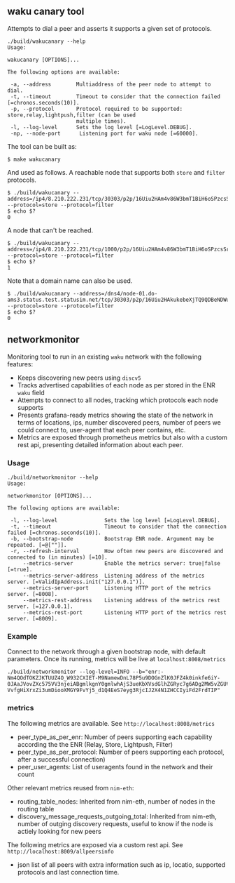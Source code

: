 ## waku canary tool

Attempts to dial a peer and asserts it supports a given set of protocols.

```console
./build/wakucanary --help
Usage:

wakucanary [OPTIONS]...

The following options are available:

 -a, --address        Multiaddress of the peer node to attempt to dial.
 -t, --timeout        Timeout to consider that the connection failed [=chronos.seconds(10)].
 -p, --protocol       Protocol required to be supported: store,relay,lightpush,filter (can be used
                      multiple times).
 -l, --log-level      Sets the log level [=LogLevel.DEBUG].
 -np, --node-port      Listening port for waku node [=60000].
```

The tool can be built as:

```console
$ make wakucanary
```

And used as follows. A reachable node that supports both `store` and `filter` protocols.


```console
$ ./build/wakucanary --address=/ip4/8.210.222.231/tcp/30303/p2p/16Uiu2HAm4v86W3bmT1BiH6oSPzcsSr24iDQpSN5Qa992BCjjwgrD --protocol=store --protocol=filter
$ echo $?
0
```

A node that can't be reached.
```console
$ ./build/wakucanary --address=/ip4/8.210.222.231/tcp/1000/p2p/16Uiu2HAm4v86W3bmT1BiH6oSPzcsSr24iDQpSN5Qa992BCjjwgrD --protocol=store --protocol=filter
$ echo $?
1
```

Note that a domain name can also be used.
```console
$ ./build/wakucanary --address=/dns4/node-01.do-ams3.status.test.statusim.net/tcp/30303/p2p/16Uiu2HAkukebeXjTQ9QDBeNDWuGfbaSg79wkkhK4vPocLgR6QFDf --protocol=store --protocol=filter
$ echo $?
0
```

## networkmonitor

Monitoring tool to run in an existing `waku` network with the following features:
* Keeps discovering new peers using `discv5`
* Tracks advertised capabilities of each node as per stored in the ENR `waku` field
* Attempts to connect to all nodes, tracking which protocols each node supports
* Presents grafana-ready metrics showing the state of the network in terms of locations, ips, number discovered peers, number of peers we could connect to, user-agent that each peer contains, etc.
* Metrics are exposed through prometheus metrics but also with a custom rest api, presenting detailed information about each peer.

### Usage

```console
./build/networkmonitor --help
Usage:

networkmonitor [OPTIONS]...

The following options are available:

 -l, --log-level               Sets the log level [=LogLevel.DEBUG].
 -t, --timeout                 Timeout to consider that the connection failed [=chronos.seconds(10)].
 -b, --bootstrap-node          Bootstrap ENR node. Argument may be repeated. [=@[""]].
 -r, --refresh-interval        How often new peers are discovered and connected to (in minutes) [=10].
     --metrics-server          Enable the metrics server: true|false [=true].
     --metrics-server-address  Listening address of the metrics server. [=ValidIpAddress.init("127.0.0.1")].
     --metrics-server-port     Listening HTTP port of the metrics server. [=8008].
     --metrics-rest-address    Listening address of the metrics rest server. [=127.0.0.1].
     --metrics-rest-port       Listening HTTP port of the metrics rest server. [=8009].
```

### Example

Connect to the network through a given bootstrap node, with default parameters. Once its running, metrics will be live at `localhost:8008/metrics`

```console
./build/networkmonitor --log-level=INFO --b="enr:-Nm4QOdTOKZJKTUUZ4O_W932CXIET-M9NamewDnL78P5u9DOGnZlK0JFZ4k0inkfe6iY-0JAaJVovZXc575VV3njeiABgmlkgnY0gmlwhAjS3ueKbXVsdGlhZGRyc7g6ADg2MW5vZGUtMDEuYWMtY24taG9uZ2tvbmctYy53YWt1djIucHJvZC5zdGF0dXNpbS5uZXQGH0DeA4lzZWNwMjU2azGhAo0C-VvfgHiXrxZi3umDiooXMGY9FvYj5_d1Q4EeS7eyg3RjcIJ2X4N1ZHCCIyiFd2FrdTIP"
```


### metrics

The following metrics are available. See `http://localhost:8008/metrics`

* peer_type_as_per_enr: Number of peers supporting each capability according the the ENR (Relay, Store, Lightpush, Filter)
* peer_type_as_per_protocol: Number of peers supporting each protocol, after a successful connection)
* peer_user_agents: List of useragents found in the network and their count

Other relevant metrics reused from `nim-eth`:
* routing_table_nodes: Inherited from nim-eth, number of nodes in the routing table
* discovery_message_requests_outgoing_total: Inherited from nim-eth, number of outging discovery requests, useful to know if the node is actiely looking for new peers

The following metrics are exposed via a custom rest api. See `http://localhost:8009/allpeersinfo`

* json list of all peers with extra information such as ip, locatio, supported protocols and last connection time.
